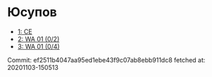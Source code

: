 # Юсупов
- [1: CE](1.md)
- [2: WA 01 (0/2)](2.md)
- [3: WA 01 (0/4)](3.md)

Commit: ef2511b4047aa95ed1ebe43f9c07ab8ebb911dc8
 fetched at: 20201103-150513
